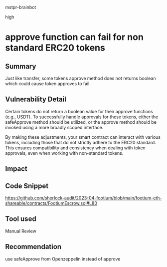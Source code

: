 mstpr-brainbot

high

# approve function can fail for non standard ERC20 tokens

## Summary
Just like transfer, some tokens approve method does not returns boolean which could cause token approves to fail.
## Vulnerability Detail
Certain tokens do not return a boolean value for their approve functions (e.g., USDT). To successfully handle approvals for these tokens, either the safeApprove method should be utilized, or the approve method should be invoked using a more broadly scoped interface.

By making these adjustments, your smart contract can interact with various tokens, including those that do not strictly adhere to the ERC20 standard. This ensures compatibility and consistency when dealing with token approvals, even when working with non-standard tokens.
## Impact

## Code Snippet
https://github.com/sherlock-audit/2023-04-footium/blob/main/footium-eth-shareable/contracts/FootiumEscrow.sol#L80
## Tool used

Manual Review

## Recommendation
use safeApprove from Openzeppelin instead of approve